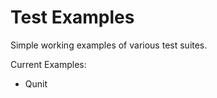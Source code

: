 Test Examples
=============

Simple working examples of various test suites.

Current Examples:

+ Qunit
